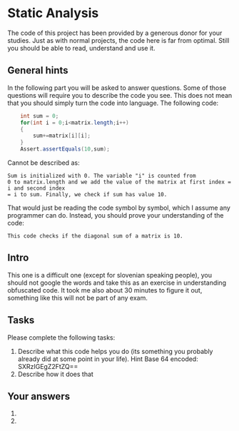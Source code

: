 # Static Analysis

The code of this project has been provided by a generous donor for your studies. Just 
as with normal projects, the code here is far from optimal. Still you should be able to
read, understand and use it. 

## General hints
In the following part you will be asked to answer questions. Some of those questions 
will require you to describe the code you see. This does not mean that you should 
simply turn the code into language. The following code: 

```java
    int sum = 0;
    for(int i = 0;i<matrix.length;i++)
    {
        sum+=matrix[i][i];   
    }
    Assert.assertEquals(10,sum);
```

Cannot be described as: 
```
Sum is initialized with 0. The variable "i" is counted from
0 to matrix.length and we add the value of the matrix at first index = i and second index
= i to sum. Finally, we check if sum has value 10. 
```
That would just be reading the code symbol by symbol, which I assume any programmer can 
do. Instead, you should prove your understanding of the code: 
```
This code checks if the diagonal sum of a matrix is 10. 
```

## Intro

This one is a difficult one (except for slovenian speaking people), you should not google
the words and take this as an exercise in understanding obfuscated code. It took me also 
about 30 minutes to figure it out, something like this will not be part of any exam.


## Tasks

Please complete the following tasks: 

1) Describe what this code helps you do (its something you probably already did at some point in your life).
Hint Base 64 encoded: SXRzIGEgZ2FtZQ==
2) Describe how it does that

## Your answers

1)
2)


